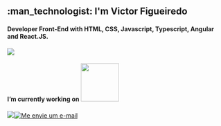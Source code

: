 <!-- ### Hi there 👋
**vcfooficial/vcfooficial** is a ✨ _special_ ✨ repository because its `README.md` (this file) appears on your GitHub profile.

Here are some ideas to get you started:

- 🔭 I’m currently working on ...
- 🌱 I’m currently learning ...
- 👯 I’m looking to collaborate on ...
- 🤔 I’m looking for help with ...
- 💬 Ask me about ...
- 📫 How to reach me: ...
- 😄 Pronouns: ...
- ⚡ Fun fact: ...
-->
<h2>:man_technologist: I'm Victor Figueiredo</h2> 
<h4>Developer Front-End with HTML, CSS, Javascript, Typescript, Angular and React.JS.</h4><img src="https://img.shields.io/badge/JavaScript-323330?style=for-the-badge&logo=javascript&logoColor=F7DF1E">
<h4>I’m currently working on <a href="https://www.younner.com"><img width="88"src="https://static.wixstatic.com/media/d2070d_1921c33336e047a6b7d9f9d17129db6b~mv2.png/v1/fill/w_155,h_52,al_c,q_85,usm_0.66_1.00_0.01/d2070d_1921c33336e047a6b7d9f9d17129db6b~mv2.webp" /><a/></h4>
<a href="http://www.linkedin.com/in/vcfo"><img  tudo e="Visite meu Linkedin" src="https://img.shields.io/badge/LinkedIn-0077B5?style=for-the-badge&logo=linkedin&logoColor=white" ></a><a href="mailto:vcfo081@gmail.com"><img title="Me envie um e-mail" src="https://img.shields.io/badge/Gmail-D14836?style=for-the-badge&logo=gmail&logoColor=white" ></a>

